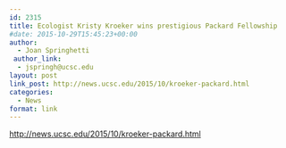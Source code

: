 ```yaml
---
id: 2315
title: Ecologist Kristy Kroeker wins prestigious Packard Fellowship
#date: 2015-10-29T15:45:23+00:00
author:
  - Joan Springhetti
 author_link:
  - jspringh@ucsc.edu
layout: post
link_post: http://news.ucsc.edu/2015/10/kroeker-packard.html
categories:
  - News
format: link
---
```

http://news.ucsc.edu/2015/10/kroeker-packard.html